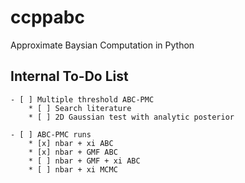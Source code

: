 # ccppabc

Approximate Baysian Computation in Python


## Internal To-Do List
    - [ ] Multiple threshold ABC-PMC
        * [ ] Search literature
        * [ ] 2D Gaussian test with analytic posterior

    - [ ] ABC-PMC runs
        * [x] nbar + xi ABC
        * [x] nbar + GMF ABC
        * [ ] nbar + GMF + xi ABC
        * [ ] nbar + xi MCMC
